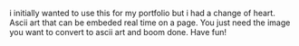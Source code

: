 i initially wanted to use this for my portfolio but i had a change of heart.
Ascii art that can be embeded real time on a page.
You just need the image you want to convert to ascii art and boom done. Have fun!
